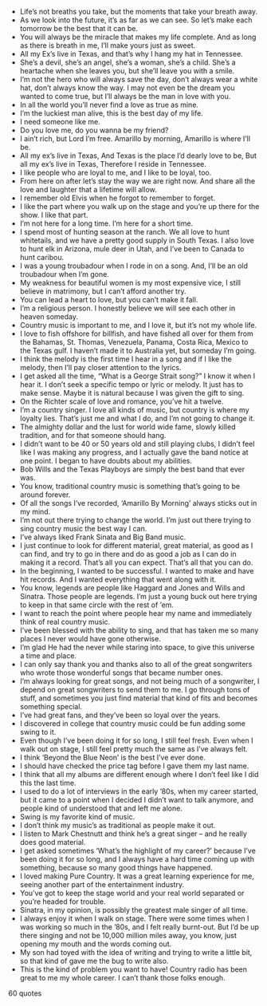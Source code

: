  - Life’s not breaths you take, but the moments that take your breath away.
 - As we look into the future, it’s as far as we can see. So let’s make each tomorrow be the best that it can be.
 - You will always be the miracle that makes my life complete. And as long as there is breath in me, I’ll make yours just as sweet.
 - All my Ex’s live in Texas, and that’s why I hang my hat in Tennessee.
 - She’s a devil, she’s an angel, she’s a woman, she’s a child. She’s a heartache when she leaves you, but she’ll leave you with a smile.
 - I’m not the hero who will always save the day, don’t always wear a white hat, don’t always know the way. I may not even be the dream you wanted to come true, but I’ll always be the man in love with you.
 - In all the world you’ll never find a love as true as mine.
 - I’m the luckiest man alive, this is the best day of my life.
 - I need someone like me.
 - Do you love me, do you wanna be my friend?
 - I ain’t rich, but Lord I’m free. Amarillo by morning, Amarillo is where I’ll be.
 - All my ex’s live in Texas, And Texas is the place I’d dearly love to be, But all my ex’s live in Texas, Therefore I reside in Tennessee.
 - I like people who are loyal to me, and I like to be loyal, too.
 - From here on after let’s stay the way we are right now. And share all the love and laughter that a lifetime will allow.
 - I remember old Elvis when he forgot to remember to forget.
 - I like the part where you walk up on the stage and you’re up there for the show. I like that part.
 - I’m not here for a long time. I’m here for a short time.
 - I spend most of hunting season at the ranch. We all love to hunt whitetails, and we have a pretty good supply in South Texas. I also love to hunt elk in Arizona, mule deer in Utah, and I’ve been to Canada to hunt caribou.
 - I was a young troubadour when I rode in on a song. And, I’ll be an old troubadour when I’m gone.
 - My weakness for beautiful women is my most expensive vice, I still believe in matrimony, but I can’t afford another try.
 - You can lead a heart to love, but you can’t make it fall.
 - I’m a religious person. I honestly believe we will see each other in heaven someday.
 - Country music is important to me, and I love it, but it’s not my whole life.
 - I love to fish offshore for billfish, and have fished all over for them from the Bahamas, St. Thomas, Venezuela, Panama, Costa Rica, Mexico to the Texas gulf. I haven’t made it to Australia yet, but someday I’m going.
 - I think the melody is the first time I hear in a song and if I like the melody, then I’ll pay closer attention to the lyrics.
 - I get asked all the time, “What is a George Strait song?” I know it when I hear it. I don’t seek a specific tempo or lyric or melody. It just has to make sense. Maybe it is natural because I was given the gift to sing.
 - On the Richter scale of love and romance, you’ve hit a twelve.
 - I’m a country singer. I love all kinds of music, but country is where my loyalty lies. That’s just me and what I do, and I’m not going to change it.
 - The almighty dollar and the lust for world wide fame, slowly killed tradition, and for that someone should hang.
 - I didn’t want to be 40 or 50 years old and still playing clubs, I didn’t feel like I was making any progress, and I actually gave the band notice at one point. I began to have doubts about my abilities.
 - Bob Wills and the Texas Playboys are simply the best band that ever was.
 - You know, traditional country music is something that’s going to be around forever.
 - Of all the songs I’ve recorded, ‘Amarillo By Morning’ always sticks out in my mind.
 - I’m not out there trying to change the world. I’m just out there trying to sing country music the best way I can.
 - I’ve always liked Frank Sinata and Big Band music.
 - I just continue to look for different material, great material, as good as I can find, and try to go in there and do as good a job as I can do in making it a record. That’s all you can expect. That’s all that you can do.
 - In the beginning, I wanted to be successful. I wanted to make and have hit records. And I wanted everything that went along with it.
 - You know, legends are people like Haggard and Jones and Wills and Sinatra. Those people are legends. I’m just a young buck out here trying to keep in that same circle with the rest of ’em.
 - I want to reach the point where people hear my name and immediately think of real country music.
 - I’ve been blessed with the ability to sing, and that has taken me so many places I never would have gone otherwise.
 - I’m glad He had the never while staring into space, to give this universe a time and place.
 - I can only say thank you and thanks also to all of the great songwriters who wrote those wonderful songs that became number ones.
 - I’m always looking for great songs, and not being much of a songwriter, I depend on great songwriters to send them to me. I go through tons of stuff, and sometimes you just find material that kind of fits and becomes something special.
 - I’ve had great fans, and they’ve been so loyal over the years.
 - I discovered in college that country music could be fun adding some swing to it.
 - Even though I’ve been doing it for so long, I still feel fresh. Even when I walk out on stage, I still feel pretty much the same as I’ve always felt.
 - I think ‘Beyond the Blue Neon’ is the best I’ve ever done.
 - I should have checked the price tag before I gave them my last name.
 - I think that all my albums are different enough where I don’t feel like I did this the last time.
 - I used to do a lot of interviews in the early ’80s, when my career started, but it came to a point when I decided I didn’t want to talk anymore, and people kind of understood that and left me alone.
 - Swing is my favorite kind of music.
 - I don’t think my music’s as traditional as people make it out.
 - I listen to Mark Chestnutt and think he’s a great singer – and he really does good material.
 - I get asked sometimes ‘What’s the highlight of my career?’ because I’ve been doing it for so long, and I always have a hard time coming up with something, because so many good things have happened.
 - I loved making Pure Country. It was a great learning experience for me, seeing another part of the entertainment industry.
 - You’ve got to keep the stage world and your real world separated or you’re headed for trouble.
 - Sinatra, in my opinion, is possibly the greatest male singer of all time.
 - I always enjoy it when I walk on stage. There were some times when I was working so much in the ’80s, and I felt really burnt-out. But I’d be up there singing and not be 10,000 million miles away, you know, just opening my mouth and the words coming out.
 - My son had toyed with the idea of writing and trying to write a little bit, so that kind of gave me the bug to write also.
 - This is the kind of problem you want to have! Country radio has been great to me my whole career. I can’t thank those folks enough.

60 quotes